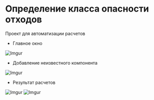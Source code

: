 # Определение класса опасности отходов
Проект для автоматизации расчетов

* Главное окно

![Imgur](https://i.imgur.com/p3s3wLf.png)

* Добавление неизвестного компонента

![Imgur](https://i.imgur.com/inFeE9a.png)

* Результат расчетов

![Imgur](https://i.imgur.com/ukGzXn2.png)
![Imgur](https://i.imgur.com/LeB0oCD.png)

